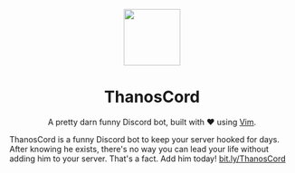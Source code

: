 <p align="center"><img src="https://i.imgur.com/oVgSuw2.png" height="100" width="100"></p>
<h1 align="center">ThanosCord</h1>
<p align="center">A pretty darn funny Discord bot, built with ❤️ using <a href="https://www.vim.org">Vim</a>.</p>

ThanosCord is a funny Discord bot to keep your server hooked for days. After knowing he exists, there's no way you can lead your life without adding him to your server. That's a fact. Add him today! [bit.ly/ThanosCord](https://bit.ly/ThanosCord)
